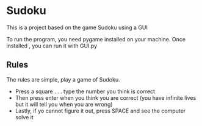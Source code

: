 # Sudoku
This is a project based on the game Sudoku using a GUI

To run the program, you need pygame installed on your machine.
Once installed , you can run it with GUI.py

## Rules
The rules are simple, play a game of Sudoku.
  - Press a square . . . type the number you think is correct
  - Then press enter when you think you are correct (you have infinite lives but it will tell you when you are wrong)
  - Lastly, if yo cannot figure it out, press SPACE and see the computer solve it


